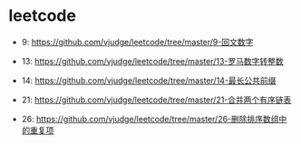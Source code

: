# leetcode

* 9: https://github.com/vjudge/leetcode/tree/master/9-回文数字

* 13: https://github.com/vjudge/leetcode/tree/master/13-罗马数字转整数
* 14: https://github.com/vjudge/leetcode/tree/master/14-最长公共前缀

* 21: https://github.com/vjudge/leetcode/tree/master/21-合并两个有序链表

* 26: https://github.com/vjudge/leetcode/tree/master/26-删除排序数组中的重复项
